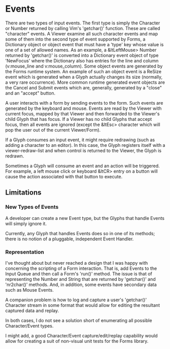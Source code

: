 # Events 

There are two types of input events. The first type is simply the
Character or Number returned by calling Vim's 'getchar()' function.
These are called "character" events. A Viewer examine all such
character events and map some of them into the second type of event
supported by Forms, a Dictionary object or object event that must
have a 'type' key whose value is one of a set of allowed names. As an
example, a &ltLeftMouse> Number returned by 'getchar()' is converted
into a Dictionary event object of type 'NewFocus' where the Dictionary
also has entries for the line and column (v:mouse_line and
v:mouse_column). Some object events are generated by the Forms
runtime system. An example of such an object event is a ReSize event
which is generated when a Glyph actually changes its size (normally, a
very rare occurrence). More common runtime generated event objects are
the Cancel and Submit events which are, generally, generated by a
"close" and an "accept" button.

A user interacts with a form by sending events to the form. Such 
events are generated by the keyboard and mouse. Events are
read by the Viewer with current focus, mapped by that Viewer
and then forwarded to the Viewer's child Glyph that has focus.
If a Viewer has no child Glyphs that accept focus, then all events
are ignored (except the &ltEsc> character which will pop the user out
of the current Viewer/Form).

If a Glyph consumes an input event, it might require redrawing (such
as adding a character to an editor). In this case, the Glyph registers
itself with a viewer-redraw-list and when control is returned to the
Viewer, the Glyph is redrawn.

Sometimes a Glyph will consume an event and an action will be
triggered. For example, a left mouse click or keyboard &ltCR> entry
on a button will cause the action associated with that button to
execute.

## Limitations

### New Types of Events

A developer can create a new Event type, but the Glyphs that handle Events
will simply ignore it.

Currently, any Glyph that handles Events does so in one of its methods;
there is no notion of a pluggable, independent Event Handler.

### Representation

I've thought about but never reached a design that I was happy with
concerning the scripting of a Form interaction. That is, add Events
to the Input Queue and then call a Form's 'run()' method.
The issue is that of representing the Number and String that are
returned by 'getchar()' and 'nr2char()' methods. And, in addition,
some events have secondary data such as Mouse Events.

A companion problem is how to log and capture a user's 'getchar()' Character 
stream in some format that would allow for editing the resultant 
captured data and replay.

In both cases, I do not see a solution short of enumerating all possible
Character/Event types.

I might add, a good Character/Event capture/edit/replay capability would
allow for creating a suit of non-visual unit tests for the Forms library. 

